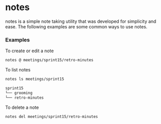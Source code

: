 # notes

notes is a simple note taking utility that was developed for simplicity and ease. The following examples are some common ways to use notes.

### Examples

To create or edit a note

```sh
notes @ meetings/sprint15/retro-minutes
```

To list notes

```sh
notes ls meetings/sprint15

sprint15
└── grooming
└── retro-minutes
```

To delete a note

```sh
notes del meetings/sprint15/retro-minutes
```

